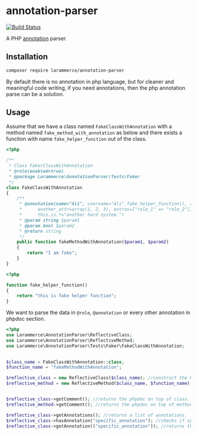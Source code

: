 # annotation-parser

[![Build Status](https://travis-ci.org/larammerce/annotation-parser.svg?branch=master)](https://travis-ci.org/larammerce/annotation-parser)

A PHP [annotation](https://www.geeksforgeeks.org/annotations-in-java/) parser.

## Installation
```bash
composer require larammerce/annotation-parser 
```

By default there is no annotation in php language, but for cleaner and meaningful code writing, if you need annotations, then the php annotation parse can be a solution.

## Usage 

Assume that we have a class named `FakeClassWithAnnotation` with a method named `fake_method_with_annotation` as below and there exists a function with name `fake_helper_function` out of the class.
```php
<?php

/**
 * Class FakerClassWithAnnotation
 * @role(enabled=true)
 * @package Larammerce\AnnotationParser\Tests\Faker
 */
class FakeClassWithAnnotation
{
    /**
     * @annotation(name="Ali", username="Ali".fake_helper_function(), roles=['salams', "ali goft: \"che khabar\""],
     *      another_attr=array(1, 2, 3), extras=["role_1" => "role_2"], some_special_id, manager, super_user,
     *      this.is.*="another hard system.")
     * @param string $param1
     * @param bool $param2
     * @return string
     */
    public function fakeMethodWithAnnotation($param1, $param2)
    {
        return "I am fake";
    }
}
```

```php
<?php

function fake_helper_function()
{
    return "this is fake helper function";
}
```

We want to parse the data in `@role`, `@annotation` or every other annotation in phpdoc section.
```php
<?php
use Larammerce\AnnotationParser\ReflectiveClass;
use Larammerce\AnnotationParser\ReflectiveMethod;
use Larammerce\AnnotationParser\Tests\Faker\FakeClassWithAnnotation;

        
$class_name = FakeClassWithAnnotation::class;
$function_name = "fakeMethodWithAnnotation";

$reflective_class = new ReflectiveClass($class_name); //construct the Reflective class.
$reflective_method = new ReflectiveMethod($class_name, $function_name); //construct the reflective method.


$reflective_class->getComment(); //returns the phpdoc on top of class.
$reflective_method->getComment(); //returns the phpdoc on top of method.

$reflective_class->getAnnotations(); //returns a list of annotations.
$reflective_class->hasAnnotation("specific_annotation"); //checks if specific annotations exists or not.
$reflective_class->getAnnotation(("specific_annotation")); //returns the specific annotation with passed title.

```
